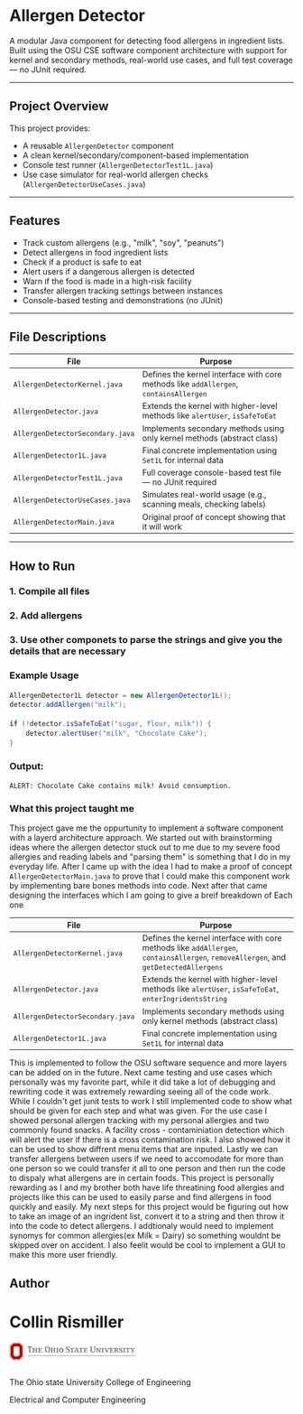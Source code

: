 # Allergen Detector

A modular Java component for detecting food allergens in ingredient lists. Built using the OSU CSE software component architecture with support for kernel and secondary methods, real-world use cases, and full test coverage — no JUnit required.

---

##  Project Overview

This project provides:

- A reusable `AllergenDetector` component
- A clean kernel/secondary/component-based implementation
- Console test runner (`AllergenDetectorTest1L.java`)
- Use case simulator for real-world allergen checks (`AllergenDetectorUseCases.java`)

---

##  Features

- Track custom allergens (e.g., "milk", "soy", "peanuts")
- Detect allergens in food ingredient lists
- Check if a product is safe to eat
- Alert users if a dangerous allergen is detected
- Warn if the food is made in a high-risk facility
- Transfer allergen tracking settings between instances
- Console-based testing and demonstrations (no JUnit)

---

##  File Descriptions

| File                            | Purpose                                                                 |
|---------------------------------|-------------------------------------------------------------------------|
| `AllergenDetectorKernel.java`  | Defines the kernel interface with core methods like `addAllergen`, `containsAllergen` |
| `AllergenDetector.java`        | Extends the kernel with higher-level methods like `alertUser`, `isSafeToEat` |
| `AllergenDetectorSecondary.java`| Implements secondary methods using only kernel methods (abstract class) |
| `AllergenDetector1L.java`      | Final concrete implementation using `Set1L` for internal data            |
| `AllergenDetectorTest1L.java`  | Full coverage console-based test file — no JUnit required                |
| `AllergenDetectorUseCases.java`| Simulates real-world usage (e.g., scanning meals, checking labels)       |
| `AllergenDetectorMain.java`| Original proof of concept showing that it will work       |


---

##  How to Run

### 1. Compile all files
### 2. Add allergens
### 3. Use other componets to parse the strings and give you the details that are necessary



### Example Usage

```java
AllergenDetector1L detector = new AllergenDetector1L();
detector.addAllergen("milk");

if (!detector.isSafeToEat("sugar, flour, milk")) {
    detector.alertUser("milk", "Chocolate Cake");
}
```


### Output:

```
ALERT: Chocolate Cake contains milk! Avoid consumption.
```

### What this project taught me
This project gave me the oppurtunity to implement a software component with a layerd architecture approach. We started out with brainstorming ideas where the allergen detector stuck out to me due to my severe food allergies and reading labels and "parsing them" is something that I do in my everyday life. After I came up with the idea I had to make a proof of concept `AllergenDetectorMain.java` to prove that I could make this component work by implementing bare bones methods into code. Next after that came designing the interfaces which I am going to give a breif breakdown of Each one

| File                            | Purpose                                                                 |
|---------------------------------|-------------------------------------------------------------------------|
| `AllergenDetectorKernel.java`  | Defines the kernel interface with core methods like `addAllergen`, `containsAllergen`, `removeAllergen`, and `getDetectedAllergens` |
| `AllergenDetector.java`        | Extends the kernel with higher-level methods like `alertUser`, `isSafeToEat`, `enterIngridentsString` |
| `AllergenDetectorSecondary.java`| Implements secondary methods using only kernel methods (abstract class) |
| `AllergenDetector1L.java`      | Final concrete implementation using `Set1L` for internal data            |

This is implemented to follow the OSU software sequence and more layers can be added on in the future. Next came testing and use cases which personally was my favorite part, while it did take a lot of debugging and rewriting code it was extremely rewarding seeing all of the code work. While I couldn't get junit tests to work I still implemented code to show what should be given for each step and what was given. For the use case I showed personal allergen tracking with my personal allergies and two commonly found snacks. A facility cross - contaminiation detection which will alert the user if there is a cross contamination risk. I also showed how it can be used to show diffrent menu items that are inputed. Lastly we can transfer allergens between users if we need to accomodate for more than one person so we could transfer it all to one person and then run the code to dispaly what allergens are in certain foods. This project is personally rewarding as I and my brother both have life threatining food allergies and projects like this can be used to easily parse and find allergens in food quickly and easily. My next steps for this project would be figuring out how to take an image of an ingrident list, convert it to a string and then throw it into the code to detect allergens. I addtionaly would need to implement synomys for common allergies(ex Milk = Dairy) so something wouldnt be skipped over on accident. I also feelit would be cool to implement a GUI to make this more user friendly.

## Author
# Collin Rismiller

![](osu-emailsig.png)

The Ohio state University College of Engineering

 Electrical and Computer Engineering
